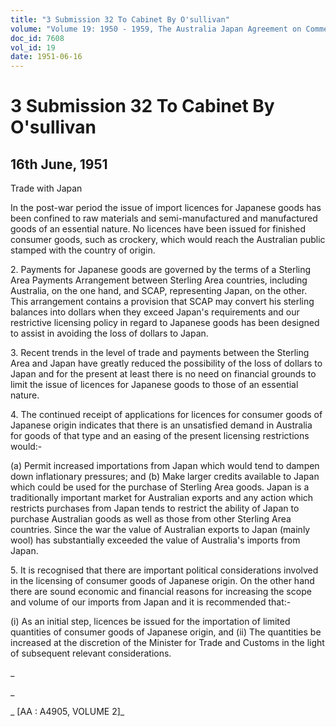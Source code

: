 ```yaml
---
title: "3 Submission 32 To Cabinet By O'sullivan"
volume: "Volume 19: 1950 - 1959, The Australia Japan Agreement on Commerce"
doc_id: 7608
vol_id: 19
date: 1951-06-16
---
```


# 3 Submission 32 To Cabinet By O'sullivan

## 16th June, 1951

Trade with Japan

In the post-war period the issue of import licences for Japanese goods has been confined to raw materials and semi-manufactured and manufactured goods of an essential nature. No licences have been issued for finished consumer goods, such as crockery, which would reach the Australian public stamped with the country of origin.

2\. Payments for Japanese goods are governed by the terms of a Sterling Area Payments Arrangement between Sterling Area countries, including Australia, on the one hand, and SCAP, representing Japan, on the other. This arrangement contains a provision that SCAP may convert his sterling balances into dollars when they exceed Japan's requirements and our restrictive licensing policy in regard to Japanese goods has been designed to assist in avoiding the loss of dollars to Japan.

3\. Recent trends in the level of trade and payments between the Sterling Area and Japan have greatly reduced the possibility of the loss of dollars to Japan and for the present at least there is no need on financial grounds to limit the issue of licences for Japanese goods to those of an essential nature.

4\. The continued receipt of applications for licences for consumer goods of Japanese origin indicates that there is an unsatisfied demand in Australia for goods of that type and an easing of the present licensing restrictions would:-

(a) Permit increased importations from Japan which would tend to dampen down inflationary pressures; and (b) Make larger credits available to Japan which could be used for the purchase of Sterling Area goods. Japan is a traditionally important market for Australian exports and any action which restricts purchases from Japan tends to restrict the ability of Japan to purchase Australian goods as well as those from other Sterling Area countries. Since the war the value of Australian exports to Japan (mainly wool) has substantially exceeded the value of Australia's imports from Japan.

5\. It is recognised that there are important political considerations involved in the licensing of consumer goods of Japanese origin. On the other hand there are sound economic and financial reasons for increasing the scope and volume of our imports from Japan and it is recommended that:-

(i) As an initial step, licences be issued for the importation of limited quantities of consumer goods of Japanese origin, and (ii) The quantities be increased at the discretion of the Minister for Trade and Customs in the light of subsequent relevant considerations.

_

_

_ [AA : A4905, VOLUME 2]_
